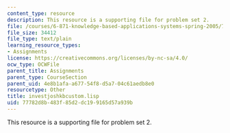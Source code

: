 ```yaml
---
content_type: resource
description: This resource is a supporting file for problem set 2.
file: /courses/6-871-knowledge-based-applications-systems-spring-2005/77782d8b483f85d2dc199165d57a939b_investjoshkbcustom.lisp
file_size: 34412
file_type: text/plain
learning_resource_types:
- Assignments
license: https://creativecommons.org/licenses/by-nc-sa/4.0/
ocw_type: OCWFile
parent_title: Assignments
parent_type: CourseSection
parent_uid: 4e8b1afa-a677-54f8-d5a7-04c61aedb8e0
resourcetype: Other
title: investjoshkbcustom.lisp
uid: 77782d8b-483f-85d2-dc19-9165d57a939b
---
```

This resource is a supporting file for problem set 2.